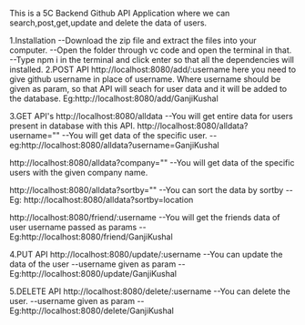 This is a 5C Backend Github API Application where we can search,post,get,update and delete the data of users.

1.Installation 
    --Download the zip file and extract the files into your computer.
    --Open the folder through vc code and open the terminal in that.
    --Type npm i in the terminal and click enter so that all the dependencies will installed.
2.POST API
http://localhost:8080/add/:username
here you need to give github username in place of username.
Where username should be given as param, so that API will seach for user data and it will be added to the database.
Eg:http://localhost:8080/add/GanjiKushal

3.GET API's
http://localhost:8080/alldata
--You will get entire data for users present in database with this API.
http://localhost:8080/alldata?username=""
--You will get data of the specific user.
--eg:http://localhost:8080/alldata?username=GanjiKushal

http://localhost:8080/alldata?company=""
--You will get data of the specific users with the given company name.

http://localhost:8080/alldata?sortby=""
--You can sort the data by sortby
--Eg: http://localhost:8080/alldata?sortby=location

http://localhost:8080/friend/:username
--You will get the friends data of user
username passed as params
--Eg:http://localhost:8080/friend/GanjiKushal

4.PUT API
http://localhost:8080/update/:username
--You can update the data of the user
--username given as param
--Eg:http://localhost:8080/update/GanjiKushal

5.DELETE API
http://localhost:8080/delete/:username
--You can delete the user.
--username given as param
--Eg:http://localhost:8080/delete/GanjiKushal

